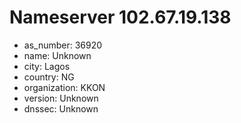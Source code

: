 # Nameserver 102.67.19.138

* as_number: 36920
* name: Unknown
* city: Lagos
* country: NG
* organization: KKON
* version: Unknown
* dnssec: Unknown

